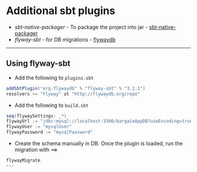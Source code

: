**Additional sbt plugins**
=====
* *sbt-native-packager*	 - To package the project into jar -  [sbt-native-packager](https://github.com/sbt/sbt-native-packager)
* *flyway-sbt* - for DB migrations  -  [flywaydb](http://flywaydb.org/)

---

Using flyway-sbt
---
* Add the following to `plugins.sbt`
``` scala
addSbtPlugin("org.flywaydb" % "flyway-sbt" % "3.2.1")
resolvers += "Flyway" at "http://flywaydb.org/repo"
```
* Add the following to `build.sbt`
```scala
seq(flywaySettings: _*)
flywayUrl := "jdbc:mysql://localhost:3306/bargainAppDB?useEncoding=true&useUnicode=true&characterEncoding=UTF-8&character_set_server=utf8mb4"
flywayUser := "mysqlUser"
flywayPassword := "mysqlPassword"
```
* Create the schema manually in DB.
Once the plugin is loaded, run the migration with ==>

```
flywayMigrate
---

